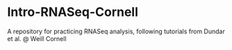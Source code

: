 # Intro-RNASeq-Cornell
A repository for practicing RNASeq analysis, following tutorials from Dundar et al. @ Weill Cornell
